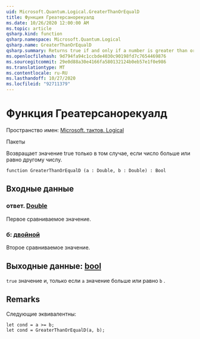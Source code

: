 ```yaml
---
uid: Microsoft.Quantum.Logical.GreaterThanOrEqualD
title: Функция Греатерсанорекуалд
ms.date: 10/26/2020 12:00:00 AM
ms.topic: article
qsharp.kind: function
qsharp.namespace: Microsoft.Quantum.Logical
qsharp.name: GreaterThanOrEqualD
qsharp.summary: Returns true if and only if a number is greater than or equal to another number.
ms.openlocfilehash: 9d794fa94c1ccbde4030c90198fd7c7654469876
ms.sourcegitcommit: 29e0d88a30e4166fa580132124b0eb57e1f0e986
ms.translationtype: MT
ms.contentlocale: ru-RU
ms.lasthandoff: 10/27/2020
ms.locfileid: "92711379"
---
```

# <a name="greaterthanorequald-function"></a>Функция Греатерсанорекуалд

Пространство имен: [Microsoft. тактов. Logical](xref:Microsoft.Quantum.Logical)

Пакеты [](https://nuget.org/packages/)


Возвращает значение true только в том случае, если число больше или равно другому числу.

```qsharp
function GreaterThanOrEqualD (a : Double, b : Double) : Bool
```


## <a name="input"></a>Входные данные

### <a name="a--double"></a>ответ. [Double](xref:microsoft.quantum.lang-ref.double)

Первое сравниваемое значение.


### <a name="b--double"></a>б: [двойной](xref:microsoft.quantum.lang-ref.double)

Второе сравниваемое значение.



## <a name="output--bool"></a>Выходные данные: [bool](xref:microsoft.quantum.lang-ref.bool)

`true` значение и, только если `a` значение больше или равно `b` .

## <a name="remarks"></a>Remarks

Следующие эквивалентны:

```Q#
let cond = a >= b;
let cond = GreaterThanOrEqualD(a, b);
```